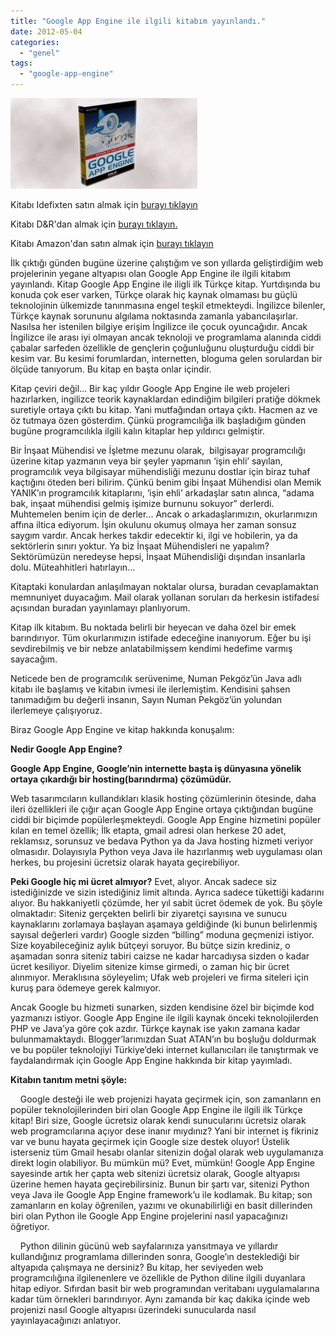 ```yaml
---
title: "Google App Engine ile ilgili kitabım yayınlandı."
date: 2012-05-04
categories: 
  - "genel"
tags: 
  - "google-app-engine"
---
```


[![image](/images/dad40-google_app_suat_atan.jpg)](https://suatatan.wordpress.com/wp-content/uploads/2012/05/dad40-google_app_suat_atan.jpg)

Kitabı Idefixten satın almak için [burayı tıklayın](http://www.idefix.com/kitap/google-app-engine-suat-atan/tanim.asp?sid=U8ZY2WW6L40VU9EM0U7H)

Kitabı D&R'dan almak için [burayı tıklayın.](http://www.dr.com.tr/kitap/google-app-engine/suat-atan/egitim-basvuru/bilgisayar/urunno=0000000396065)

Kitabı Amazon'dan satın almak için [burayı tıklayın](http://www.amazon.com/Google-App-Engine-Suat-Atan/dp/6054205811)

İlk çıktığı günden bugüne üzerine çalıştığım ve son yıllarda geliştirdiğim web projelerinin yegane altyapısı olan Google App Engine ile ilgili kitabım yayınlandı. Kitap Google App Engine ile iligli ilk Türkçe kitap. Yurtdışında bu konuda çok eser varken, Türkçe olarak hiç kaynak olmaması bu güçlü teknolojinin ülkemizde tanınmasına engel teşkil etmekteydi. İngilizce bilenler, Türkçe kaynak sorununu algılama noktasında zamanla yabancılaşırlar.  Nasılsa her istenilen bilgiye erişim İngilizce ile çocuk oyuncağıdır. Ancak İngilizce ile arası iyi olmayan ancak teknoloji ve programlama alanında ciddi çabalar sarfeden özellikle de gençlerin çoğunluğunu oluşturduğu ciddi bir kesim var. Bu kesimi forumlardan, internetten, bloguma gelen sorulardan bir ölçüde tanıyorum. Bu kitap en başta onlar içindir.

Kitap çeviri değil… Bir kaç yıldır Google App Engine ile web projeleri hazırlarken, ingilizce teorik kaynaklardan edindiğim bilgileri pratiğe dökmek suretiyle ortaya çıktı bu kitap. Yani mutfağından ortaya çıktı. Hacmen az ve öz tutmaya özen gösterdim. Çünkü programcılığa ilk başladığım günden bugüne programcılıkla ilgili kalın kitaplar hep yıldırıcı gelmiştir.

Bir İnşaat Mühendisi ve İşletme mezunu olarak,  bilgisayar programcılığı üzerine kitap yazmanın veya bir şeyler yapmanın ‘işin ehli’ sayılan, programcılık veya bilgisayar mühendisliği mezunu dostlar için biraz tuhaf kaçtığını öteden beri bilirim. Çünkü benim gibi İnşaat Mühendisi olan Memik YANIK’ın programcılık kitaplarını, ‘işin ehli’ arkadaşlar satın alınca, “adama bak, inşaat mühendisi gelmiş işimize burnunu sokuyor” derlerdi.  Muhtemelen benim için de derler… Ancak o arkadaşlarımızın, okurlarımızın affına iltica ediyorum. İşin okulunu okumuş olmaya her zaman sonsuz saygım vardır. Ancak herkes takdir edecektir ki, ilgi ve hobilerin, ya da sektörlerin sınırı yoktur. Ya biz İnşaat Mühendisleri ne yapalım? Sektörümüzün neredeyse hepsi, İnşaat Mühendisliği dışından insanlarla dolu. Müteahhitleri hatırlayın…

Kitaptaki konulardan anlaşılmayan noktalar olursa, buradan cevaplamaktan memnuniyet duyacağım. Mail olarak yollanan soruları da herkesin istifadesi açısından buradan yayınlamayı planlıyorum. 

Kitap ilk kitabım. Bu noktada belirli bir heyecan ve daha özel bir emek barındırıyor. Tüm okurlarımızın istifade edeceğine inanıyorum. Eğer bu işi sevdirebilmiş ve bir nebze anlatabilmişsem kendimi hedefime varmış sayacağım.

Neticede ben de programcılık serüvenime, Numan Pekgöz’ün Java adlı kitabı ile başlamış ve kitabın ivmesi ile ilerlemiştim. Kendisini şahsen tanımadığım bu değerli insanın, Sayın Numan Pekgöz’ün yolundan ilerlemeye çalışıyoruz.

Biraz Google App Engine ve kitap hakkında konuşalım:

**Nedir Google App Engine?**

**Google App Engine, Google’nin internette başta iş dünyasına yönelik ortaya çıkardığı bir hosting(barındırma) çözümüdür.**  
  
Web tasarımcıların kullandıkları klasik hosting çözümlerinin ötesinde, daha ileri özellikleri ile çığır açan Google App Engine ortaya çıktığından bugüne ciddi bir biçimde popülerleşmekteydi. Google App Engine hizmetini popüler kılan en temel özellik; İlk etapta, gmail adresi olan herkese 20 adet, reklamsız, sorunsuz ve bedava Python ya da Java hosting hizmeti veriyor olmasıdır. Dolayısıyla Python veya Java ile hazırlanmış web uygulaması olan herkes, bu projesini ücretsiz olarak hayata geçirebiliyor.  
  
**Peki Google hiç mi ücret almıyor?** Evet, alıyor. Ancak sadece siz istediğinizde ve sizin istediğiniz limit altında. Ayrıca sadece tükettiği kadarını alıyor. Bu hakkaniyetli çözümde, her yıl sabit ücret ödemek de yok. Bu şöyle olmaktadır: Siteniz gerçekten belirli bir ziyaretçi sayısına ve sunucu kaynaklarını zorlamaya başlayan aşamaya geldiğinde (ki bunun belirlenmiş sayısal değerleri vardır) Google sizden “billing” moduna geçmenizi istiyor. Size koyabileceğiniz aylık bütçeyi soruyor. Bu bütçe sizin krediniz, o aşamadan sonra siteniz tabiri caizse ne kadar harcadıysa sizden o kadar ücret kesiliyor. Diyelim sitenize kimse girmedi, o zaman hiç bir ücret alınmıyor. Meraklısına söyleyelim; Ufak web projeleri ve firma siteleri için kuruş para ödemeye gerek kalmıyor.  
  
Ancak Google bu hizmeti sunarken, sizden kendisine özel bir biçimde kod yazmanızı istiyor. Google App Engine ile ilgili kaynak önceki teknolojilerden PHP ve Java’ya göre çok azdır. Türkçe kaynak ise yakın zamana kadar bulunmamaktaydı. Blogger’larımızdan Suat ATAN’ın bu boşluğu doldurmak ve bu popüler teknolojiyi Türkiye’deki internet kullanıcıları ile tanıştırmak ve faydalandırmak için Google App Engine hakkında bir kitap yayımladı.  
  
**Kitabın tanıtım metni şöyle:**  
  
    Google desteği ile web projenizi hayata geçirmek için, son zamanların en popüler teknolojilerinden biri olan Google App Engine ile ilgili ilk Türkçe kitap! Biri size, Google ücretsiz olarak kendi sunucularını ücretsiz olarak web programcılarına açıyor dese inanır mıydınız? Yani bir internet iş fikriniz var ve bunu hayata geçirmek için Google size destek oluyor! Üstelik isterseniz tüm Gmail hesabı olanlar sitenizin doğal olarak web uygulamanıza direkt login olabiliyor. Bu mümkün mü? Evet, mümkün! Google App Engine sayesinde artık her çapta web sitenizi ücretsiz olarak, Google altyapısı üzerine hemen hayata geçirebilirsiniz. Bunun bir şartı var, sitenizi Python veya Java ile Google App Engine framework’u ile kodlamak. Bu kitap; son zamanların en kolay öğrenilen, yazımı ve okunabilirliği en basit dillerinden biri olan Python ile Google App Engine projelerini nasıl yapacağınızı öğretiyor.  
  
    Python dilinin gücünü web sayfalarınıza yansıtmaya ve yıllardır kullandığınız programlama dillerinden sonra, Google’ın desteklediği bir altyapıda çalışmaya ne dersiniz? Bu kitap, her seviyeden web programcılığına ilgilenenlere ve özellikle de Python diline ilgili duyanlara hitap ediyor. Sıfırdan basit bir web programından veritabanı uygulamalarına kadar tüm örnekleri barındırıyor. Aynı zamanda bir kaç dakika içinde web projenizi nasıl Google altyapısı üzerindeki sunucularda nasıl yayınlayacağınızı anlatıyor.
